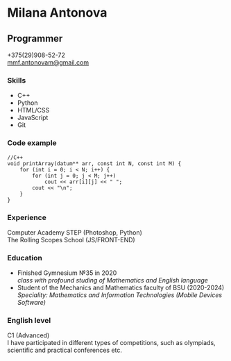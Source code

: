# Milana Antonova
## Programmer

+375(29)908-52-72  
mmf.antonovam@gmail.com


### Skills
* C++
* Python
* HTML/CSS
* JavaScript
* Git

### Code example
```
//C++
void printArray(datum** arr, const int N, const int M) {
	for (int i = 0; i < N; i++) {
		for (int j = 0; j < M; j++)
			cout << arr[i][j] << " ";
		cout << "\n";
	}
}
```
### Experience 
Computer Academy STEP (Photoshop, Python)  
The Rolling Scopes School (JS/FRONT-END)

### Education  
* Finished Gymnesium №35 in 2020   
*class with profound studing of Mathematics and English language*  
* Student of the Mechanics and Mathematics faculty of BSU (2020-2024)  
*Speciality: Mathematics and Information Technologies (Mobile Devices Software)*

### English level
C1 (Advanced)  
I have participated in different types of competitions, such as olympiads, scientific and practical conferences etc.
